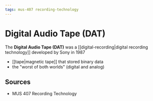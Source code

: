 ```yaml
---
tags: mus-407 recording-technology
---
```


# Digital Audio Tape (DAT)

The **Digital Audio Tape (DAT)** was a [[digital-recording|digital recording technology]] developed by Sony in 1987

- [[tape|magnetic tape]] that stored binary data
- the "worst of both worlds" (digital and analog)

## Sources

- MUS 407 Recording Technology
